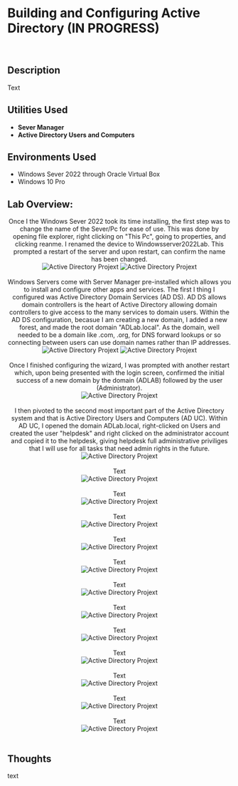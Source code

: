 <h1>Building and Configuring Active Directory (IN PROGRESS)</h1>

<br />
<h2>Description</h2>
Text

<h2>Utilities Used</h2>

- <b>Sever Manager</b> 
- <b>Active Directory Users and Computers</b>

<h2>Environments Used </h2>

- </b>Windows Sever 2022 through Oracle Virtual Box</b>
- </b>Windows 10 Pro</b>

<h2>Lab Overview:</h2>

<p align="center">
Once I the Windows Sever 2022 took its time installing, the first step was to change the name of the Sever/Pc for ease of use. This was done by opening file explorer, right clicking on "This Pc", going to properties, and clicking reanme. I renamed the device to Windowsserver2022Lab. This prompted a restart of the server and upon restart, can confirm the name has been changed.<br/>
<img src="https://github.com/user-attachments/assets/6ff6a1b8-5f1d-494f-9f6d-d4dce962c462" alt="Active Directory Projext"/>
<img src="https://github.com/user-attachments/assets/fbfbb16a-8cb3-4058-a1fa-d48f11aadfdd" alt="Active Directory Projext"/>
<br />
<br />
Windows Servers come with Server Manager pre-installed which allows you to install and configure other apps and services. The first I thing I configured was Active Directory Domain Services (AD DS). AD DS allows domain controllers is the heart of Active Directory allowing domain controllers to give access to the many services to domain users. Within the AD DS configuration, becasue I am creating a new domain, I added a new forest, and made the root domain "ADLab.local". As the domain, well needed to be a domain like .com, .org, for DNS forward lookups or so connecting between users can use domain names rather than IP addresses.<br/>
<img src="https://github.com/user-attachments/assets/0a7ad493-1d49-404e-9014-520f78dbbcd0" alt="Active Directory Projext"/>
<img src="https://github.com/user-attachments/assets/e22f6cbf-968f-49c9-b742-186dadb97445" alt="Active Directory Projext"/>
<br />
<br />
Once I finished configuring the wizard, I was prompted with another restart which, upon being presented with the login screen, confirmed the initial success of a new domain by the domain (ADLAB) followed by the user (Administrator).<br/>
<img src="https://github.com/user-attachments/assets/66b47822-159b-4823-b288-5f7ea0055b93" alt="Active Directory Projext"/>
<br />
<br />
I then pivoted to the second most important part of the Active Directory system and that is Active Directory Users and Computers (AD UC). Within AD UC, I opened the domain ADLab.local, right-clicked on Users and created the user "helpdesk" and right clicked on the administrator account and copied it to the helpdesk, giving helpdesk full administrative priviliges that I will use for all tasks that need admin rights in the future.<br/>
<img src="https://github.com/user-attachments/assets/1bea91cb-7b8a-4e0c-bd0e-3c33f71d1fcf" alt="Active Directory Projext"/>
<br />
<br />
Text<br/>
<img src="" alt="Active Directory Projext"/>
<br />
<br />
Text<br/>
<img src="" alt="Active Directory Projext"/>
<br />
<br />
Text<br/>
<img src="" alt="Active Directory Projext"/>
<br />
<br />
Text<br/>
<img src="" alt="Active Directory Projext"/>
<br />
<br />
Text<br/>
<img src="" alt="Active Directory Projext"/>
<br />
<br />
Text<br/>
<img src="" alt="Active Directory Projext"/>
<br />
<br />
Text<br/>
<img src="" alt="Active Directory Projext"/>
<br />
<br />
Text<br/>
<img src="" alt="Active Directory Projext"/>
<br />
<br />
Text<br/>
<img src="" alt="Active Directory Projext"/>
<br />
<br />
Text<br/>
<img src="" alt="Active Directory Projext"/>
<br />
<br />
Text<br/>
<img src="" alt="Active Directory Projext"/>
<br />
<br />
Text<br/>
<img src="" alt="Active Directory Projext"/>
<br />
<br />

<h2>Thoughts</h2>
text
<!--
 ```diff
- text in red
+ text in green
! text in orange
# text in gray
@@ text in purple (and bold)@@
```
--!>
